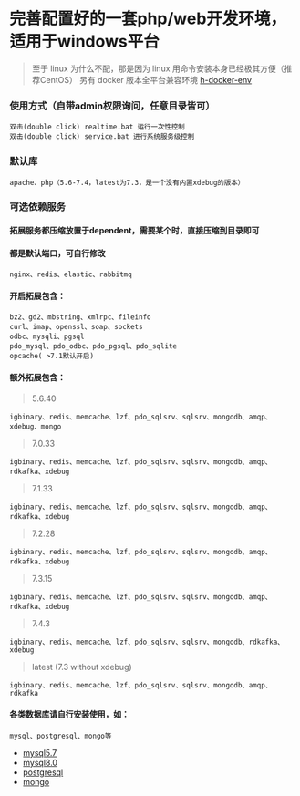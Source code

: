 # 完善配置好的一套php/web开发环境，适用于windows平台
> 至于 linux 为什么不配，那是因为 linux 用命令安装本身已经极其方便（推荐CentOS）
> 另有 docker 版本全平台兼容环境 [h-docker-env](https://github.com/hunzsig/h-docker-env)

### 使用方式（自带admin权限询问，任意目录皆可）
```
双击(double click) realtime.bat 运行一次性控制
双击(double click) service.bat 进行系统服务级控制
```

### 默认库
```
apache、php（5.6-7.4，latest为7.3，是一个没有内置xdebug的版本）
```
### 可选依赖服务
#### 拓展服务都压缩放置于dependent，需要某个时，直接压缩到目录即可
#### 都是默认端口，可自行修改
```
nginx、redis、elastic、rabbitmq
```
#### 开启拓展包含：
```
bz2、gd2、mbstring、xmlrpc、fileinfo
curl、imap、openssl、soap、sockets
odbc、mysqli、pgsql
pdo_mysql、pdo_odbc、pdo_pgsql、pdo_sqlite
opcache( >7.1默认开启)
```
#### 额外拓展包含：
> 5.6.40
```
igbinary、redis、memcache、lzf、pdo_sqlsrv、sqlsrv、mongodb、amqp、xdebug、mongo
```
> 7.0.33
```
igbinary、redis、memcache、lzf、pdo_sqlsrv、sqlsrv、mongodb、amqp、rdkafka、xdebug
```
> 7.1.33
```
igbinary、redis、memcache、lzf、pdo_sqlsrv、sqlsrv、mongodb、amqp、rdkafka、xdebug
```
> 7.2.28
```
igbinary、redis、memcache、lzf、pdo_sqlsrv、sqlsrv、mongodb、amqp、rdkafka、xdebug
```
> 7.3.15
```
igbinary、redis、memcache、lzf、pdo_sqlsrv、sqlsrv、mongodb、amqp、rdkafka、xdebug
```
> 7.4.3
```
igbinary、redis、memcache、lzf、pdo_sqlsrv、sqlsrv、mongodb、rdkafka、xdebug
```
> latest (7.3 without xdebug)
```
igbinary、redis、memcache、lzf、pdo_sqlsrv、sqlsrv、mongodb、amqp、rdkafka
```
#### 各类数据库请自行安装使用，如：
```
mysql、postgresql、mongo等
```
 * [mysql5.7](https://dev.mysql.com/downloads/windows/installer/5.7.html)
 * [mysql8.0](https://dev.mysql.com/downloads/windows/installer/8.0.html)
 * [postgresql](https://www.enterprisedb.com/downloads/postgres-postgresql-downloads)
 * [mongo](https://www.mongodb.com/download-center/community)

